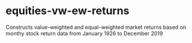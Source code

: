 # equities-vw-ew-returns
 Constructs value-weighted and equal-weighted market returns based on monthy stock return data from January 1926 to December 2019

